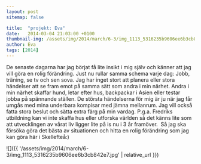 ```yaml
---
layout: post
sitemap: false

title:  "projekt: Eva"
date:   2014-03-04 21:03:00 +0100
thumbnail-img: /assets/img/2014/march/6-3/img_1113_5316235b9606ee6b3cb842e7.jpg
author: Eva
tags: [2014]
---
```


De senaste dagarna har jag börjat få lite insikt i mig själv och känner att jag vill göra en rolig förändring. Just nu rullar samma schema varje dag: Jobb, träning, se tv och sen sova. Jag har inget stort att planera eller stora händelser att se fram emot på samma sätt som andra i min närhet. Andra i min närhet skaffar hund, letar efter hus, backpackar i Asien eller testar jobba på spännande ställen. De största händelserna för mig är ju när jag får umgås med mina underbara kompisar med jämna mellanrum. Jag vill också fatta stora beslut och sätta extra färg på min vardag. P.g.a. Fredriks utbildning kan vi inte skaffa hus eller utforska världen så det känns lite som att utvecklingen av vårat liv ligger lite på is nu i 3 år framöver.  Så jag ska försöka göra det bästa av situationen och hitta en rolig förändring som jag kan göra här i Skellefteå:)

![]({{ '/assets/img/2014/march/6-3/img_1113_5316235b9606ee6b3cb842e7.jpg'  | relative_url }})

